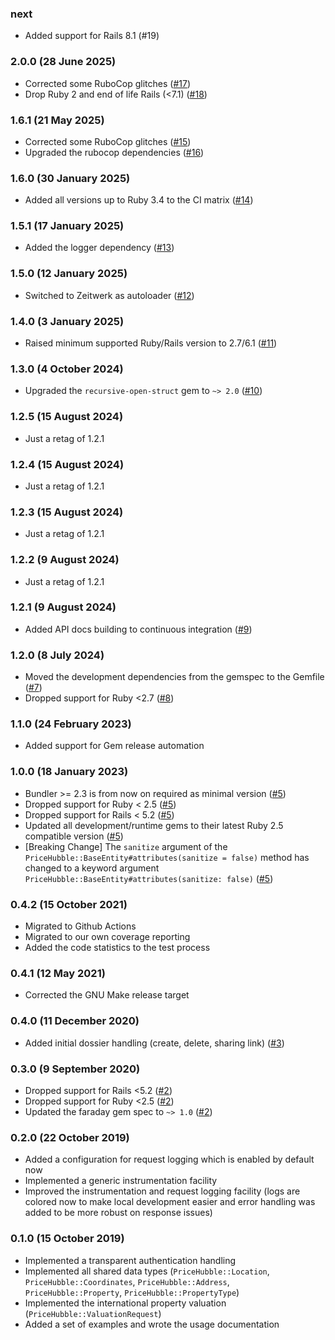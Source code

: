 ### next

* Added support for Rails 8.1 (#19)

### 2.0.0 (28 June 2025)

* Corrected some RuboCop glitches ([#17](https://github.com/hausgold/pricehubble/pull/17))
* Drop Ruby 2 and end of life Rails (<7.1) ([#18](https://github.com/hausgold/pricehubble/pull/18))

### 1.6.1 (21 May 2025)

* Corrected some RuboCop glitches ([#15](https://github.com/hausgold/pricehubble/pull/15))
* Upgraded the rubocop dependencies ([#16](https://github.com/hausgold/pricehubble/pull/16))

### 1.6.0 (30 January 2025)

* Added all versions up to Ruby 3.4 to the CI matrix ([#14](https://github.com/hausgold/pricehubble/pull/14))

### 1.5.1 (17 January 2025)

* Added the logger dependency ([#13](https://github.com/hausgold/pricehubble/pull/13))

### 1.5.0 (12 January 2025)

* Switched to Zeitwerk as autoloader ([#12](https://github.com/hausgold/pricehubble/pull/12))

### 1.4.0 (3 January 2025)

* Raised minimum supported Ruby/Rails version to 2.7/6.1 ([#11](https://github.com/hausgold/pricehubble/pull/11))

### 1.3.0 (4 October 2024)

* Upgraded the `recursive-open-struct` gem to `~> 2.0` ([#10](https://github.com/hausgold/pricehubble/pull/10))

### 1.2.5 (15 August 2024)

* Just a retag of 1.2.1

### 1.2.4 (15 August 2024)

* Just a retag of 1.2.1

### 1.2.3 (15 August 2024)

* Just a retag of 1.2.1

### 1.2.2 (9 August 2024)

* Just a retag of 1.2.1

### 1.2.1 (9 August 2024)

* Added API docs building to continuous integration ([#9](https://github.com/hausgold/pricehubble/pull/9))

### 1.2.0 (8 July 2024)

* Moved the development dependencies from the gemspec to the Gemfile ([#7](https://github.com/hausgold/pricehubble/pull/7))
* Dropped support for Ruby <2.7 ([#8](https://github.com/hausgold/pricehubble/pull/8))

### 1.1.0 (24 February 2023)

* Added support for Gem release automation

### 1.0.0 (18 January 2023)

* Bundler >= 2.3 is from now on required as minimal version ([#5](https://github.com/hausgold/pricehubble/pull/5))
* Dropped support for Ruby < 2.5 ([#5](https://github.com/hausgold/pricehubble/pull/5))
* Dropped support for Rails < 5.2 ([#5](https://github.com/hausgold/pricehubble/pull/5))
* Updated all development/runtime gems to their latest
  Ruby 2.5 compatible version ([#5](https://github.com/hausgold/pricehubble/pull/5))
* [Breaking Change] The `sanitize` argument of the
  `PriceHubble::BaseEntity#attributes(sanitize = false)` method has changed to
  a keyword argument `PriceHubble::BaseEntity#attributes(sanitize: false)` ([#5](https://github.com/hausgold/pricehubble/pull/5))

### 0.4.2 (15 October 2021)

* Migrated to Github Actions
* Migrated to our own coverage reporting
* Added the code statistics to the test process

### 0.4.1 (12 May 2021)

* Corrected the GNU Make release target

### 0.4.0 (11 December 2020)

* Added initial dossier handling (create, delete, sharing link) ([#3](https://github.com/hausgold/pricehubble/pull/3))

### 0.3.0 (9 September 2020)

* Dropped support for Rails <5.2 ([#2](https://github.com/hausgold/pricehubble/pull/2))
* Dropped support for Ruby <2.5 ([#2](https://github.com/hausgold/pricehubble/pull/2))
* Updated the faraday gem spec to `~> 1.0` ([#2](https://github.com/hausgold/pricehubble/pull/2))

### 0.2.0 (22 October 2019)

* Added a configuration for request logging which is enabled by default now
* Implemented a generic instrumentation facility
* Improved the instrumentation and request logging facility (logs are colored
  now to make local development easier and error handling was added to be more
  robust on response issues)

### 0.1.0 (15 October 2019)

* Implemented a transparent authentication handling
* Implemented all shared data types (`PriceHubble::Location`,
  `PriceHubble::Coordinates`, `PriceHubble::Address`, `PriceHubble::Property`,
  `PriceHubble::PropertyType`)
* Implemented the international property valuation
  (`PriceHubble::ValuationRequest`)
* Added a set of examples and wrote the usage documentation
